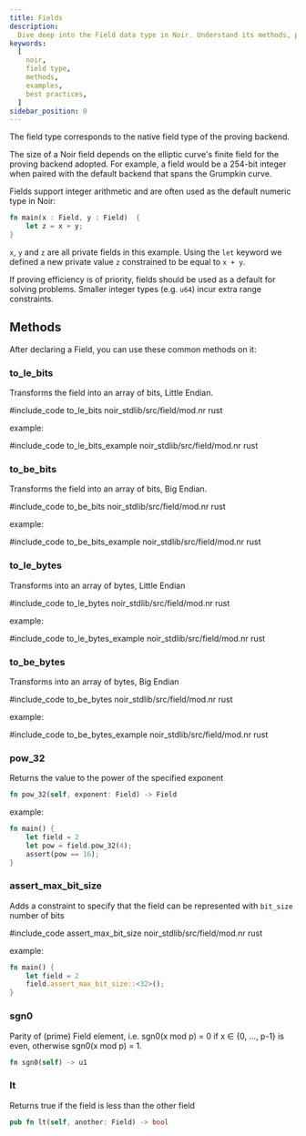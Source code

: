 ```yaml
---
title: Fields
description:
  Dive deep into the Field data type in Noir. Understand its methods, practical examples, and best practices to effectively use Fields in your Noir programs.
keywords:
  [
    noir,
    field type,
    methods,
    examples,
    best practices,
  ]
sidebar_position: 0
---
```


The field type corresponds to the native field type of the proving backend.

The size of a Noir field depends on the elliptic curve's finite field for the proving backend
adopted. For example, a field would be a 254-bit integer when paired with the default backend that
spans the Grumpkin curve.

Fields support integer arithmetic and are often used as the default numeric type in Noir:

```rust
fn main(x : Field, y : Field)  {
    let z = x + y;
}
```

`x`, `y` and `z` are all private fields in this example. Using the `let` keyword we defined a new
private value `z` constrained to be equal to `x + y`.

If proving efficiency is of priority, fields should be used as a default for solving problems.
Smaller integer types (e.g. `u64`) incur extra range constraints.

## Methods

After declaring a Field, you can use these common methods on it:

### to_le_bits

Transforms the field into an array of bits, Little Endian.

#include_code to_le_bits noir_stdlib/src/field/mod.nr rust

example:

#include_code to_le_bits_example noir_stdlib/src/field/mod.nr rust


### to_be_bits

Transforms the field into an array of bits, Big Endian.

#include_code to_be_bits noir_stdlib/src/field/mod.nr rust

example:

#include_code to_be_bits_example noir_stdlib/src/field/mod.nr rust


### to_le_bytes

Transforms into an array of bytes, Little Endian

#include_code to_le_bytes noir_stdlib/src/field/mod.nr rust

example:

#include_code to_le_bytes_example noir_stdlib/src/field/mod.nr rust

### to_be_bytes

Transforms into an array of bytes, Big Endian

#include_code to_be_bytes noir_stdlib/src/field/mod.nr rust

example:

#include_code to_be_bytes_example noir_stdlib/src/field/mod.nr rust

### pow_32

Returns the value to the power of the specified exponent

```rust
fn pow_32(self, exponent: Field) -> Field
```

example:

```rust
fn main() {
    let field = 2
    let pow = field.pow_32(4);
    assert(pow == 16);
}
```

### assert_max_bit_size

Adds a constraint to specify that the field can be represented with `bit_size` number of bits

#include_code assert_max_bit_size noir_stdlib/src/field/mod.nr rust

example:

```rust
fn main() {
    let field = 2
    field.assert_max_bit_size::<32>();
}
```

### sgn0

Parity of (prime) Field element, i.e. sgn0(x mod p) = 0 if x ∈ \{0, ..., p-1\} is even, otherwise sgn0(x mod p) = 1.

```rust
fn sgn0(self) -> u1
```


### lt

Returns true if the field is less than the other field

```rust
pub fn lt(self, another: Field) -> bool
```
